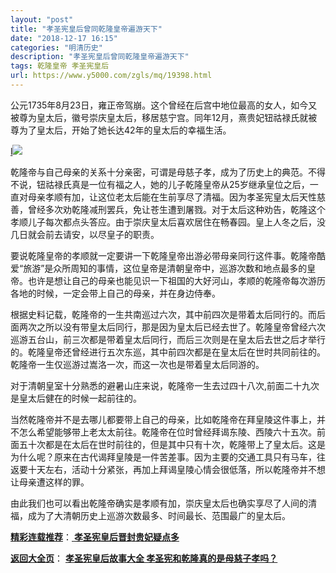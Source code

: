 ```yaml
---
layout: "post"
title: "孝圣宪皇后曾同乾隆皇帝遍游天下"
date: "2018-12-17 16:15"
categories: "明清历史"
description: "孝圣宪皇后曾同乾隆皇帝遍游天下"
tags: 乾隆皇帝 孝圣宪皇后
url: https://www.y5000.com/zgls/mq/19398.html
---
```






公元1735年8月23日，雍正帝驾崩。这个曾经在后宫中地位最高的女人，如今又被尊为皇太后，徽号崇庆皇太后，移居慈宁宫。同年12月，熹贵妃钮祜禄氏就被尊为了皇太后，开始了她长达42年的皇太后的幸福生活。

[l](https://www.y5000.com/zgls/mq/19401.html)![](https://img.y5000.com/uploads/allimg/170418/6-1F41Q001554D.jpg)

乾隆帝与自己母亲的关系十分亲密，可谓是母慈子孝，成为了历史上的典范。不得不说，钮祜禄氏真是一位有福之人，她的儿子乾隆皇帝从25岁继承皇位之后，一直对母亲孝顺有加，让这位老太后能在生前享尽了清福。因为孝圣宪皇太后天性慈善，曾经多次劝乾隆减刑罢兵，免让苍生遭到屠戮。对于太后这种劝告，乾隆这个孝顺儿子每次都点头答应。由于崇庆皇太后喜欢居住在畅春园。皇上人冬之后，没几日就会前去请安，以尽皇子的职责。

要说乾隆皇帝的孝顺就一定要讲一下乾隆皇帝出游必带母亲同行这件事。乾隆帝酷爱“旅游”是众所周知的事情，这位皇帝是清朝皇帝中，巡游次数和地点最多的皇帝。也许是想让自己的母亲也能见识一下祖国的大好河山，孝顺的乾隆帝每次游历各地的时候，一定会带上自己的母亲，并在身边侍奉。

根据史料记载，乾隆帝的一生共南巡过六次，其中前四次是带着太后同行的。而后面两次之所以没有带皇太后同行，那是因为皇太后已经去世了。乾隆皇帝曾经六次巡游五台山，前三次都是带着皇太后同行，而后三次则是在皇太后去世之后才举行的。乾隆皇帝还曾经进行五次东巡，其中前四次都是在皇太后在世时共同前往的。乾隆帝一生仅巡游过嵩洛一次，而这一次也是带着皇太后同游的。

对于清朝皇室十分熟悉的避暑山庄来说，乾隆帝一生去过四十八次,前面二十九次是皇太后健在的时候一起前往的。

当然乾隆帝并不是去哪儿都要带上自己的母亲，比如乾隆帝在拜皇陵这件事上，并不怎么希望能够带上老太太前往。乾隆帝在位时曾经拜谒东陵、西陵六十五次。前面五十次都是在太后在世时前往的，但是其中只有十次，乾隆带上了皇太后。这是为什么呢？原来在古代谒拜皇陵是一件苦差事。因为主要的交通工具只有马车，往返要十天左右，活动十分紧张，再加上拜谒皇陵心情会很低落，所以乾隆帝并不想让母亲遭这样的罪。

由此我们也可以看出乾隆帝确实是孝顺有加，崇庆皇太后也确实享尽了人间的清福，成为了大清朝历史上巡游次数最多、时间最长、范围最广的皇太后。

[**精彩连载推荐**](https://www.y5000.com/zgls/mq/19401.html)：[
**孝圣宪皇后晋封贵妃疑点多**](https://www.y5000.com/zgls/mq/19401.html)

[**返回大全页**](https://www.y5000.com/zgls/mq/19406.html)： **[孝圣宪皇后故事大全
孝圣宪和乾隆真的是母慈子孝吗？](https://www.y5000.com/zgls/mq/19406.html)**
